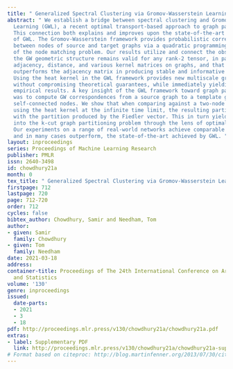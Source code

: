 ```yaml
---
title: " Generalized Spectral Clustering via Gromov-Wasserstein Learning "
abstract: " We establish a bridge between spectral clustering and Gromov-Wasserstein
  Learning (GWL), a recent optimal transport-based approach to graph partitioning.
  This connection both explains and improves upon the state-of-the-art performance
  of GWL. The Gromov-Wasserstein framework provides probabilistic correspondences
  between nodes of source and target graphs via a quadratic programming relaxation
  of the node matching problem. Our results utilize and connect the observations that
  the GW geometric structure remains valid for any rank-2 tensor, in particular the
  adjacency, distance, and various kernel matrices on graphs, and that the heat kernel
  outperforms the adjacency matrix in producing stable and informative node correspondences.
  Using the heat kernel in the GWL framework provides new multiscale graph comparisons
  without compromising theoretical guarantees, while immediately yielding improved
  empirical results. A key insight of the GWL framework toward graph partitioning
  was to compute GW correspondences from a source graph to a template graph with isolated,
  self-connected nodes. We show that when comparing against a two-node template graph
  using the heat kernel at the infinite time limit, the resulting partition agrees
  with the partition produced by the Fiedler vector. This in turn yields a new insight
  into the k-cut graph partitioning problem through the lens of optimal transport.
  Our experiments on a range of real-world networks achieve comparable results to,
  and in many cases outperform, the state-of-the-art achieved by GWL. "
layout: inproceedings
series: Proceedings of Machine Learning Research
publisher: PMLR
issn: 2640-3498
id: chowdhury21a
month: 0
tex_title: " Generalized Spectral Clustering via Gromov-Wasserstein Learning "
firstpage: 712
lastpage: 720
page: 712-720
order: 712
cycles: false
bibtex_author: Chowdhury, Samir and Needham, Tom
author:
- given: Samir
  family: Chowdhury
- given: Tom
  family: Needham
date: 2021-03-18
address:
container-title: Proceedings of The 24th International Conference on Artificial Intelligence
  and Statistics
volume: '130'
genre: inproceedings
issued:
  date-parts:
  - 2021
  - 3
  - 18
pdf: http://proceedings.mlr.press/v130/chowdhury21a/chowdhury21a.pdf
extras:
- label: Supplementary PDF
  link: http://proceedings.mlr.press/v130/chowdhury21a/chowdhury21a-supp.pdf
# Format based on citeproc: http://blog.martinfenner.org/2013/07/30/citeproc-yaml-for-bibliographies/
---
```

